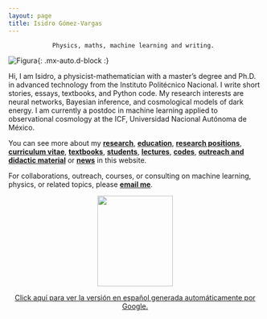 ```yaml
---
layout: page
title: Isidro Gómez-Vargas
---
```


<div align="center"><code>Physics, maths, machine learning and writing. </code></div>

![Figura](https://igomezv.github.io/assets/img/collage1.png){: .mx-auto.d-block :} 							
 
Hi, I am Isidro, a physicist-mathematician with a master’s degree and Ph.D. in advanced technology from the Instituto Politécnico Nacional. I write short stories, essays, textbooks, and Python code. My research interests are neural networks, Bayesian inference, and cosmological models of dark energy. I am currently a postdoc in machine learning applied to observational cosmology at the ICF, Universidad Nacional Autónoma de México.

You can see more about my [**research**](research.md), [**education**](https://igomezv.github.io/cv/#education), [**research positions**](https://igomezv.github.io/cv/#research-positions), [**curriculum vitae**](https://igomezv.github.io/cv), [**textbooks**](https://igomezv.github.io/outreach/#text-books), [**students**](https://igomezv.github.io/teaching/#students), [**lectures**](https://igomezv.github.io/teaching/#courses), [**codes**](code.md), [**outreach and didactic material**](https://igomezv.github.io/outreach/#didactic-and-outreach-papers) or [**news**](https://igomezv.github.io/other/#news) in this website.

For collaborations, outreach, courses, or consulting on machine learning, physics, or related topics, please [**email me**](mailto:igomezvargas@outlook.com). 

<center>
<img src="https://igomezv.github.io/assets/img/isidroBN.png" width="150" height="180" align="center"> 

[Click aquí para ver la versión en español generada automáticamente por Google.](https://igomezv-github-io.translate.goog/?_x_tr_sl=en&_x_tr_tl=es&_x_tr_hl=es&_x_tr_pto=wapp)									
                                				
						
